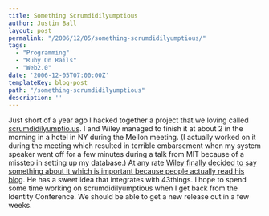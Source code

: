 ```yaml
---
title: Something Scrumdidilyumptious
author: Justin Ball
layout: post
permalink: "/2006/12/05/something-scrumdidilyumptious/"
tags:
  - "Programming"
  - "Ruby On Rails"
  - "Web2.0"
date: '2006-12-05T07:00:00Z'
templateKey: blog-post
path: "/something-scrumdidilyumptious"
description: ''
---
```


Just short of a year ago I hacked together a project that we loving called [scrumdidilyumptio.us][1]. I and Wiley managed to finish it at about 2 in the morning in a hotel in NY during the Mellon meeting. (I actually worked on it during the meeting which resulted in terrible embarsement when my system speaker went off for a few minutes during a talk from MIT because of a misstep in setting up my database.) At any rate [Wiley finally decided to say something about it which is important because people actually read his blog][2]. He has a sweet idea that integrates with 43things. I hope to spend some time working on scrumdidilyumptious when I get back from the Identity Conference. We should be able to get a new release out in a few weeks.

 [1]: http://scrumdidilyumptio.us/
 [2]: http://opencontent.org/blog/archives/289
